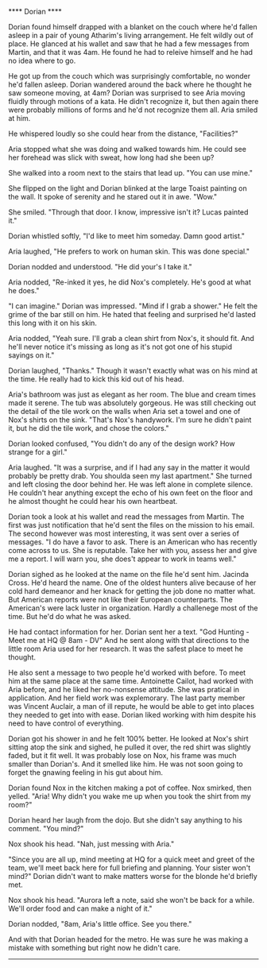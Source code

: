 **** Dorian ****

Dorian found himself drapped with a blanket on the couch where he'd fallen asleep in a pair of young Atharim's living arrangement.  He felt wildly out of place.  He glanced at his wallet and saw that he had a few messages from Martin, and that it was 4am.  He found he had to releive himself and he had no idea where to go.

He got up from the couch which was surprisingly comfortable, no wonder he'd fallen asleep.  Dorian wandered around the back where he thought he saw someone moving, at 4am?  Dorian was surprised to see Aria moving fluidly through motions of a kata.  He didn't recognize it, but then again there were probably millions of forms and he'd not recognize them all.  Aria smiled at him.

He whispered loudly so she could hear from the distance, "Facilities?"

Aria stopped what she was doing and walked towards him.  He could see her forehead was slick with sweat, how long had she been up?  

She walked into a room next to the stairs that lead up. "You can use mine."  

She flipped on the light and Dorian blinked at the large Toaist painting on the wall.  It spoke of serenity and he stared out it in awe.  "Wow."

She smiled.  "Through that door.  I know, impressive isn't it?  Lucas painted it."

Dorian whistled softly, "I'd like to meet him someday.  Damn good artist."

Aria laughed, "He prefers to work on human skin.  This was done special."

Dorian nodded and understood.  "He did your's I take it."

Aria nodded, "Re-inked it yes, he did Nox's completely.  He's good at what he does."

"I can imagine."  Dorian was impressed.  "Mind if I grab a shower."  He felt the grime of the bar still on him.  He hated that feeling and surprised he'd lasted this long with it on his skin.

Aria nodded, "Yeah sure.  I'll grab a clean shirt from Nox's, it should fit.  And he'll never notice it's missing as long as it's not got one of his stupid sayings on it."

Dorian laughed, "Thanks."  Though it wasn't exactly what was on his mind at the time.  He really had to kick this kid out of his head.  

Aria's bathroom was just as elegant as her room.  The blue and cream times made it serene.  The tub was absolutely gorgeous.  He was still checking out the detail of the tile work on the walls when Aria set a towel and one of Nox's shirts on the sink.  "That's Nox's handywork.  I'm sure he didn't paint it, but he did the tile work, and chose the colors."

Dorian looked confused, "You didn't do any of the design work?  How strange for a girl."

Aria laughed.  "It was a surprise, and if I had any say in the matter it would probably be pretty drab.  You shoulda seen my last apartment."  She turned and left closing the door behind her.  He was left alone in complete silence.  He couldn't hear anything except the echo of his own feet on the floor and he almost thought he could hear his own heartbeat.

Dorian took a look at his wallet and read the messages from Martin.  The first was just notification that he'd sent the files on the mission to his email.  The second however was most interesting, it was sent over a series of messages.  "I do have a favor to ask.  There is an American who has recently come across to us.  She is reputable.  Take her with you, assess her and give me a report.  I will warn you, she does't appear to work in teams well."

Dorian sighed as he looked at the name on the file he'd sent him.  Jacinda Cross.  He'd heard the name.  One of the oldest hunters alive because of her cold hard demeanor and her knack for getting the job done no matter what.  But American reports were not like their European counterparts.  The American's were lack luster in organization.  Hardly a challenege most of the time.  But he'd do what he was asked.

He had contact information for her.   Dorian sent her a text.  "God Hunting - Meet me at HQ @ 8am - DV"  And he sent along with that directions to the little room Aria used for her research.  It was the safest place to meet he thought.  

He also sent a message to two people he'd worked with before.  To meet him at the same place at the same time.  Antoinette Cailot, had worked with Aria before, and he liked her no-nonsense attitude.  She was pratical in application.  And her field work was explemorary.  The last party member was Vincent Auclair, a man of ill repute, he would be able to get into places they needed to get into with ease.  Dorian liked working with him despite his need to have control of everything.

Dorian got his shower in and he felt 100% better.  He looked at Nox's shirt sitting atop the sink and sighed, he pulled it over, the red shirt was slightly faded, but it fit well.  It was probably lose on Nox, his frame was much smaller than Dorian's.  And it smelled like him.  He was not soon going to forget the gnawing feeling in his gut about him. 

Dorian found Nox in the kitchen making a pot of coffee.  Nox smirked, then yelled.  "Aria!  Why didn't you wake me up when you took the shirt from my room?"

Dorian heard her laugh from the dojo.  But she didn't say anything to his comment.  "You mind?"  

Nox shook his head.  "Nah, just messing with Aria."

"Since you are all up, mind meeting at HQ for a quick meet and greet of the team, we'll meet back here for full briefing and planning.  Your sister won't mind?"  Dorian didn't want to make matters worse for the blonde he'd briefly met.

Nox shook his head.  "Aurora left a note, said she won't be back for a while.  We'll order food and can make a night of it."

Dorian nodded, "8am, Aria's little office.  See you there."

And with that Dorian headed for the metro.  He was sure he was making a mistake with something but right now he didn't care.

****

